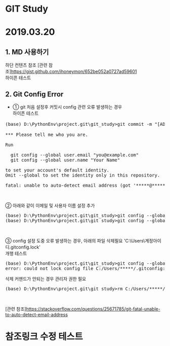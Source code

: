 GIT Study
=========

# 2019.03.20

## 1. MD 사용하기
하단 컨텐츠 참조
[관련 참조]<https://gist.github.com/ihoneymon/652be052a0727ad59601>  
하이픈 테스트

## 2. Git Config Error
- ① git 처음 설정후 커밋시 config 관련 오류 발생하는 경우  
하이픈 테스트
<pre>
(base) D:\PythonEnv\project.git\git_study>git commit -m "[ADD] 첫번째 파일 추가 'README.md'"

*** Please tell me who you are.

Run

  git config --global user.email "you@example.com"
  git config --global user.name "Your Name"

to set your account's default identity.
Omit --global to set the identity only in this repository.

fatal: unable to auto-detect email address (got '*****@*****-HP.(none)')
</pre><br>

② 아래와 같이 이메일 및 사용자 이름 설정 추가
<pre>
(base) D:\PythonEnv\project.git\git_study>git config --global user.email "******@gmail.com"
(base) D:\PythonEnv\project.git\git_study>git config --global user.name "****"
</pre><br>

③ config 설정 도중 오류 발생하는 경우, 아래의 파일 삭제필요
'C:\Users\계정아이디\.gitconfig.lock'  
개행 테스트
<pre>
(base) D:\PythonEnv\project.git\git_study>git config --global user.email "*******@gmail.com"
error: could not lock config file C:/Users/*****/.gitconfig: File exists	
</pre>

삭제 커맨드가 안되는 경우 관리자 권한 필요
<pre>
(base) D:\PythonEnv\project.git\git_study>rm C:/Users/*****/.gitconfig.lock
</pre><br>

[관련 참조]<https://stackoverflow.com/questions/25671785/git-fatal-unable-to-auto-detect-email-address>

# 참조링크 수정 테스트
